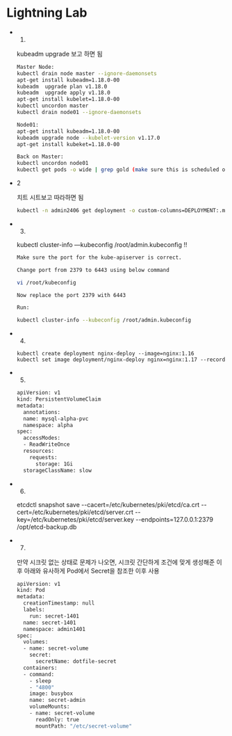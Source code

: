 # Lightning Lab

- 1.

    kubeadm upgrade 보고 하면 됨

    ```bash
    Master Node:
    kubectl drain node master --ignore-daemonsets
    apt-get install kubeadm=1.18.0-00
    kubeadm  upgrade plan v1.18.0
    kubeadm  upgrade apply v1.18.0
    apt-get install kubelet=1.18.0-00
    kubectl uncordon master
    kubectl drain node01 --ignore-daemonsets

    Node01:
    apt-get install kubeadm=1.18.0-00
    kubeadm upgrade node --kubelet-version v1.17.0
    apt-get install kubeket=1.18.0-00

    Back on Master:
    kubectl uncordon node01
    kubectl get pods -o wide | grep gold (make sure this is scheduled on master node)
    ```

- 2

    치트 시트보고 따라하면 됨

    ```bash
    kubectl -n admin2406 get deployment -o custom-columns=DEPLOYMENT:.metadata.name,CONTAINER_IMAGE:.spec.template.spec.containers[].image,READY_REPLICAS:.status.readyReplicas,NAMESPACE:.metadata.namespace --sort-by=.metadata.name > /opt/admin2406_data
    ```

- 3.

    kubectl cluster-info —kubeconfig /root/admin.kubeconfig !!

    ```bash
    Make sure the port for the kube-apiserver is correct.

    Change port from 2379 to 6443 using below command

    vi /root/kubeconfig

    Now replace the port 2379 with 6443

    Run:

    kubectl cluster-info --kubeconfig /root/admin.kubeconfig
    ```

- 4.

    ```
    kubectl create deployment nginx-deploy --image=nginx:1.16
    kubectl set image deployment/nginx-deploy nginx=nginx:1.17 --record
    ```

- 5.

    ```bash
    apiVersion: v1
    kind: PersistentVolumeClaim
    metadata:
      annotations:
      name: mysql-alpha-pvc
      namespace: alpha
    spec:
      accessModes:
      - ReadWriteOnce
      resources:
        requests:
          storage: 1Gi
      storageClassName: slow
    ```

- 6.

    etcdctl snapshot save --cacert=/etc/kubernetes/pki/etcd/ca.crt --cert=/etc/kubernetes/pki/etcd/server.crt --key=/etc/kubernetes/pki/etcd/server.key --endpoints=127.0.0.1:2379 /opt/etcd-backup.db

- 7.

    만약 시크릿 없는 상태로 문제가 나오면, 시크릿 간단하게 조건에 맞게 생성해준 이후 아래와 유사하게 Pod에서 Secret을 참조한 이후 사용

    ```bash
    apiVersion: v1
    kind: Pod
    metadata:
      creationTimestamp: null
      labels:
        run: secret-1401
      name: secret-1401
      namespace: admin1401
    spec:
      volumes:
      - name: secret-volume
        secret:
          secretName: dotfile-secret
      containers:
      - command:
        - sleep
        - "4800"
        image: busybox
        name: secret-admin
        volumeMounts:
        - name: secret-volume
          readOnly: true
          mountPath: "/etc/secret-volume"
    ```
